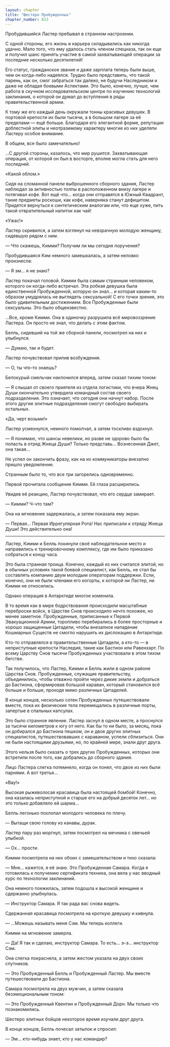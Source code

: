 ```yaml
---
layout: chapter
title: "Шестеро Пробужденных"
chapter_number: 823
---
```


Пробудившийся Ластер пребывал в странном настроении.

С одной стороны, его жизнь и карьера складывались как никогда удачно. Мало того, что ему удалось стать членом спецназа, так он еще и получил шанс принять участие в самой захватывающей операции за последние несколько десятилетий!

Его статус, гражданское звание и даже зарплата теперь были выше, чем он когда-либо надеялся. Трудно было представить, что такой парень, как он, смог забраться так далеко, не будучи Наследником и даже не обладая боевыми Аспектами. Это было, конечно, лучше, чем работа в скучном исследовательском центре по изучению технологий заклинания, о которой он думал до вступления в ряды правительственной армии.

К тому же его каждый день окружали тонны красивых девушек. В портовой крепости их были тысячи, а в большом лагере за её пределами — ещё больше. Благодаря его элегантной форме, репутации доблестной элиты и неотразимому характеру многие из них уделяли Ластеру особое внимание.

В общем, все было замечательно!

...С другой стороны, казалось, что мир рушится. Захватывающая операция, от которой он был в восторге, вполне могла стать для него последней.

«Какой облом.»

Сидя на сломанной панели выброшенного сборного здания, Ластер наблюдал за активностью толпы в расположенном внизу лагере и потягивал кофе. Вот ещё что... когда они отправятся в Южный Квадрант, такие предметы роскоши, как кофе, наверняка станут дефицитом. Придется вернуться к синтетическим аналогам или, что еще хуже, пить такой отвратительный напиток как чай!

«Ужас!»

Ластер скривился, а затем взглянул на невзрачную молодую женщину, сидевшую рядом с ним.

— Что скажешь, Кимми? Получим ли мы сегодня поручения?

Пробудившаяся Ким немного замешкалась, а затем неловко произнесла:

— Я эм... я не знаю?

Ластер покачал головой. Кимми была самым странным человеком, которого он когда-либо встречал. Эта робкая девушка была единственной Пробужденной, которую он знал... и которая каким-то образом умудрялась не выглядеть сексуальной! С его точки зрения, это было удивительным достижением. Все Пробужденные были сексуальны. Это было общеизвестно.

...Все, кроме Кимми. Она в одиночку разрушила всё мировоззрение Ластера. Он просто не знал, что делать с этим фактом.

Белль, сидевший на той же сборной панели, посмотрел на них и улыбнулся.

— Думаю, так и будет.

Ластер почувствовал прилив возбуждения.

— О, ты что-то знаешь?

Белокурый смельчак наклонился вперед, затем сказал тихим тоном:

— Я слышал от своего приятеля из отдела логистики, что вчера Жнец Души окончательно утвердила командный состав своего подразделения. Это означает, что сегодня они начнут набор. После этого другие элитные подразделения смогут свободно выбирать остальных.

«Да, черт возьми!»

Ластер усмехнулся, немного помолчал, а затем тоскливо вздохнул.

— Я понимаю, что шансы невелики, но разве не здорово было бы попасть в отряд Жнеца Души? Только представь... Вознесенная Джет, она такая...

Не успел он закончить фразу, как на их коммуникаторы внезапно пришло уведомление.

Странным было то, что все три загорелись одновременно.

Первой прочитала сообщение Кимми. Её глаза расширились.

Увидев её реакцию, Ластер почувствовал, что его сердце замирает.

— Кимми? Ч-что там?

Она на мгновение задержалась, а затем показала ему экран.

— Первая... Первая Иррегулярная Рота! Нас приписали к отряду Жнеца Души! Это действительно она!

***

Ластер, Кимми и Белль покинули своё наблюдательное место и направились к тренировочному комплексу, где им было приказано собраться к концу часа.

Это была странная троица. Конечно, каждый из них считался элитой, но в обычных условиях такой боевой специалист, как Белль, не стал бы составлять компанию двум молодым операторам поддержки. Если, конечно, они не были членами его когорты, к которой ни Ластер, ни Кимми не относились.

Однако операция в Антарктиде многое изменила.

В то время как в мире бодрствования происходили масштабные переброски войск, в Царстве Снов происходило нечто похожее, но менее заметное. Пробужденные, приписанные к Первой Эвакуационной Армии, торопливо перебирались в более просторные и хорошо защищенные Цитадели, чтобы внезапное нападение Кошмарных Существ не смогло нарушить их дислокацию в Антарктиде.

Кто-то отправлялся в правительственные Цитадели, а кто-то — в неприступные крепости Наследия, такие как Бастион или Равенхарт. По всему Царству Снов тысячи Пробужденных участвовали в этом тихом бегстве.

Так получилось, что Ластер, Кимми и Белль жили в одном районе Царства Снов. Пробужденные, служащие правительству, объединились, чтобы отважно пройти через дикие земли и добраться до Бастиона, сформировав большой караван, который становился всё больше и больше, проходя мимо различных Цитаделей.

В конце концов, несколько сотен Пробужденных путешествовали вместе, пока их физические тела перемещались в различные порты, запертые в спальных капсулах.

Это было странное явление. Ластер заснул в одном месте, а проснулся за тысячи километров к югу от него. Как бы то ни было, за месяц, пока он добирался до Бастиона пешком, он и двое других элитных специалистов, путешествовавших с караваном, успели сблизиться. Они не были настоящими друзьями, но, по крайней мере, знали друг друга.

Этого нельзя было сказать о трех других Пробужденных, которых они встретили после того, как добрались до сборного здания.

Лицо Ластера слегка потемнело, когда он понял, что двое из них были парнями. А вот третья...

«Вау!»

Высокая рыжеволосая красавица была настоящей бомбой! Конечно, она казалась неприступной и старше его на добрый десяток лет... но это только добавляло ей шарма...

Белль легонько похлопал молодого человека по плечу.

— Вытащи свою голову из канавы, дурак.

Ластер пару раз моргнул, затем посмотрел на мечника с овечьей улыбкой.

— Ох... прости.

Кимми посмотрела на них обоих с замешательством и тихо сказала:

— Мне... кажется, я её знаю. Это Пробужденная Самара. Когда я готовилась к получению сертификата техника, она вела у нас вводный курс по технологии заклинаний.

Она немного поежилась, затем подошла к высокой женщине и сдержанно улыбнулась.

— Инструктор Самара. Я так рада вас снова видеть.

Сдержанная красавица посмотрела на кроткую девушку и кивнула.

— ...Можешь называть меня Сэм. Мы теперь коллеги.

Кимми на мгновение замерла.

— Да! Я так и сделаю, инструктор Самара. То есть... э-э... инструктор Сэм.

Она слегка покраснела, а затем жестом указала на двух своих спутников.

— Это Пробужденный Белль и Пробужденный Ластер. Мы вместе путешествовали до Бастиона.

Самара посмотрела на двух мужчин, а затем сказала безэмоциональным тоном:

— Это Пробужденный Квентин и Пробужденный Дорн. Мы только что познакомились.

Шестеро элитных бойцов некоторое время изучали друг друга.

В конце концов, Белль почесал затылок и спросил:

— Эм... кто-нибудь знает, кто у нас командир?